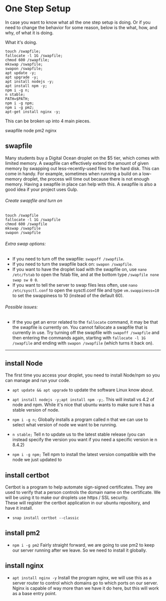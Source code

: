 # One Step Setup

In case you want to know what all the one step setup is doing. Or if you need to change the behavior for some reason, below is the what, how, and why, of what it is doing.

What it's doing.

```cli
touch /swapfile;
fallocate -l 1G /swapfile;
chmod 600 /swapfile;
mkswap /swapfile;
swapon /swapfile;
apt update -y;
apt upgrade -y;
apt install nodejs -y;
apt install npm -y;
npm i -g n;
n stable;
PATH=$PATH;
npm i -g npm;
npm i -g pm2;
apt-get install nginx -y;
```

This can be broken up into 4 main pieces.

swapfile
node
pm2
nginx

## swapfile

Many students buy a Digital Ocean droplet on the \$5 tier, which comes with limited memory. A swapfile can effectively extend the amount of given memory by swapping out less-recently-used files to the hard disk. This can come in handy. For example, sometimes when running a build on a low-memory droplet, the process will time out because there is not enough memory. Having a swapfile in place can help with this. A swapfile is also a good idea if your project uses Gulp.

###### Create swapfile and turn on

```cli
touch /swapfile
fallocate -l 1G /swapfile
chmod 600 /swapfile
mkswap /swapfile
swapon /swapfile
```

###### Extra swap options:

- If you need to turn off the swapfile: `swapoff /swapfile`.
- If you need to turn the swapfile back on: `swapon /swapfile`.
- If you want to have the droplet load with the swapfile on, use `nano /etc/fstab` to open the fstab file, and at the bottom type `/swapfile none swap sw 0 0`.
- If you want to tell the server to swap files less often, use `nano /etc/sysctl.conf` to open the sysctl.conf file and type `vm.swappiness=10` to set the swappiness to 10 (instead of the default 60).

###### Possible issues:

- If the you get an error related to the `fallocate` command, it may be that the swapfile is currently on. You cannot fallocate a swapfile that is currently in use. Try turning off the swapfile with `swapoff /swapfile` and then entering the commands again, starting with `fallocate -l 1G /swapfile` and ending with `swapon /swapfile` (which turns it back on).

---

## install Node

The first time you access your droplet, you need to install Node/npm so you can manage and run your code.

- `apt update && apt upgrade` to update the software Linux know about.
- `apt install nodejs -y;apt install npm -y;`. This will install vs 4.2 of node and npm. While it's nice that ubuntu wants to make sure it has a stable version of node.

- `npm i -g n;` Globally installs a program called n that we can use to select what version of node we want to be running.
- `n stable;` Tell n to update us to the latest stable release (you can instead specify the version you want if you need a specific version ie n 8.4.2)
- `npm i -g npm;` Tell npm to install the latest version compatible with the node we just updated to

## install certbot

Certbot is a program to help automate sign-signed certificates. They are used to verify that a person controls the domain name on the certificate. We will be using it to make our droplets use https / SSL security.  
These will register the certbot application in our ubuntu repository, and have it install.

- `snap install certbot --classic`

## install pm2

- `npm i -g pm2` Fairly straight forward, we are going to use pm2 to keep our server running after we leave. So we need to install it globally.

## install nginx

- `apt install nginx -y` Install the program nginx, we will use this as a server router to control which domains go to which ports on our server. Nginx is capable of way more than we have it do here, but this will work as a base entry point.
